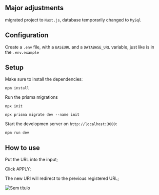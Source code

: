 ## Major adjustments

migrated project to `Nuxt.js`, database temporarily changed to `MySql`

## Configuration

Create a `.env` file, with a `BASEURL` and a `DATABASE_URL` variable, just like is in the `.env.example`

## Setup

Make sure to install the dependencies:

```npm install```

Run the prisma migrations

```npx init```

```npx prisma migrate dev --name init```

Start the developmen server on `http://localhost:3000`: 

```npm run dev```

## How to use

Put the URL into the input;

Click APPLY;

The new URl will redirect to the previous registered URL;


![Sem título](https://github.com/Gvnn01/Red-Sparrow/assets/60143476/4232a82d-536e-4e27-8e25-4262a8e2ef1c)
